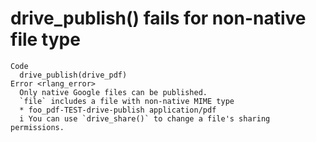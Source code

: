 # drive_publish() fails for non-native file type

    Code
      drive_publish(drive_pdf)
    Error <rlang_error>
      Only native Google files can be published.
      `file` includes a file with non-native MIME type
      * foo_pdf-TEST-drive-publish application/pdf
      i You can use `drive_share()` to change a file's sharing permissions.

